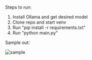 Steps to run:
1. Install Ollama and get desired model
2. Clone repo and start venv
3. Run "pip install -r requirements.txt"
4. Run "python main.py"

Sample out:

![sample](https://github.com/user-attachments/assets/6daa9725-1cbf-4796-98b1-06f7511e2f69)
